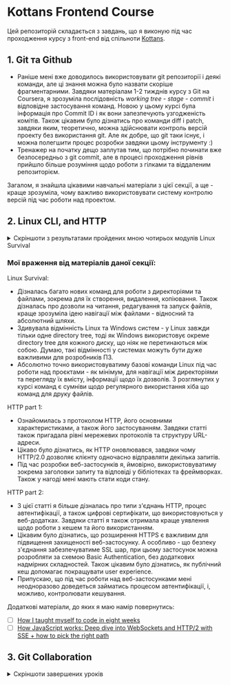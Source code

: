 # Kottans Frontend Course

Цей репозиторій складається з завдань, що я виконую під час проходження курсу з front-end від спільноти [Kottans](https://github.com/kottans).


## 1. Git та Github
 
- Раніше мені вже доводилось використовувати git репозиторії і деякі команди, але ці знання можна було назвати скоріше фрагментарними. Завдяки матеріалам 1-2 тижднів курсу з Git на Coursera, я зрозуміла послідовність *working tree - stage - commit* і відповідне застосування команд. Новою у цьому курсі була інформація про Commit ID і як вони запезпечують узгодженість комітів. Також цікавим було дізнатись про команди diff і patch, завдяки яким, теоретично, можна здійснювати контроль версій проекту без використання git. Але як добре, що git таки існує, і можна полегшити процес розробки завдяки цьому інструменту :)
- Тренажер на початку дещо заплутав тим, що потрібно починати вже безпосередньо з git commit, але в процесі проходження рівнів прийшло більше розуміння щодо роботи з гілками та віддаленим репозиторієм.

Загалом, я знайшла цікавими навчальні матеріали з цієї секції, а ще - краще зрозуміла, чому важливо використовувати систему контролю версій під час роботи над проектом.

## 2. Linux CLI, and HTTP
<details><summary>Скріншоти з результатами пройдених мною чотирьох модулів Linux Survival</summary>

![Quiz 1](task-linux-cli/linux-survival-quiz1.png)
![Quiz 2](task-linux-cli/linux-survival-quiz2.png)
![Quiz 3](task-linux-cli/linux-survival-quiz3.png)
![Quiz 4](task-linux-cli/linux-survival-quiz4.png)
</details>

### Мої враження від матеріалів даної секції:
Linux Survival:
- Дізналась багато нових команд для роботи з директоріями та файлами, зокрема для їх створення, видалення, копіювання. Також дізналась про дозволи на читання, редагування та запуск файлів, краще зрозуміла ідею навігації між файлами - відносний та абсолютний шляхи.
- Здивувала відмінність Linux та Windows систем - у Linux завжди тільки одне directory tree, тоді як Windows використовує окреме directory tree для кожного диску, що ніяк не перетинаються між собою. Думаю, такі відмінності у системах можуть бути дуже важливими для розробників ПЗ.
- Абсолютно точно використовуватиму базові команди Linux під час роботи над проєктами - як мінімум, для навігації між директоріями та перегляду їх вмісту, інформації щодо їх дозволів. З розглянутих у курсі команд є сумніви щодо регулярного використання хіба що команд для друку файлів.

HTTP part 1:
- Ознайомилась з протоколом HTTP, його основними характеристиками, а також його застосуванням. Завдяки статті також пригадала рівні мережевих протоколів та структуру URL-адреси.
- Цікаво було дізнатись, як HTTP оновлювався, завдяки чому HTTP/2.0 дозволяє клієнту одночасно відправляти декілька запитів.
- Під час розробки веб-застосунків я, ймовірно, використовуватиму зокрема заголовки запиту та відповіді у бібліотеках та фреймворках. Також у нагоді мені мають стати коди стану.

HTTP part 2:
- З цієї статті я більше дізналась про типи з'єднань HTTP, процес автентифікації, а також цифрові сертифікати, що використовуються у веб-додатках. Завдяки статті я також отримала краще уявлення щодо роботи з кешем та його використанням.
- Цікавим було дізнатись, що розширення HTTPS є важливим для підвищення захищеності веб-застосунку. А особливо - що безпеку з'єднання забезпечуватиме SSL шар, при цьому застосунок можна розробляти за схемою Basic Authentication, без додаткових надмірних складностей. Також цікавим було дізнатись, як публічний кеш допомагає покращувати user experience.
- Припускаю, що під час роботи над веб-застосунками мені неодноразово доведеться займатись процесом автентифікації, і, можливо, контролювати кешування.

Додаткові матеріали, до яких я маю намір повернутись:
- [ ] [How I taught myself to code in eight weeks](https://lifehacker.com/how-i-taught-myself-to-code-in-eight-weeks-511615189)
- [ ] [How JavaScript works: Deep dive into WebSockets and HTTP/2 with SSE + how to pick the right path](https://blog.sessionstack.com/how-javascript-works-deep-dive-into-websockets-and-http-2-with-sse-how-to-pick-the-right-path-584e6b8e3bf7)

## 3. Git Collaboration

<details><summary>Скріншоти завершених уроків</summary>

![Coursera week 3](task_git_collaboration/github-week3.png)
![Coursera week 4](task_git_collaboration/github-week4.png)
![Git-branching basics](task_git_collaboration/git-branching-basics.png)
![Git-branching remote repos](task_git_collaboration/git-branching-remote.png)
</details>